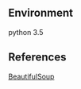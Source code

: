## Environment
python 3.5

## References
[BeautifulSoup](http://beautiful-soup-4.readthedocs.io/en/latest/)
